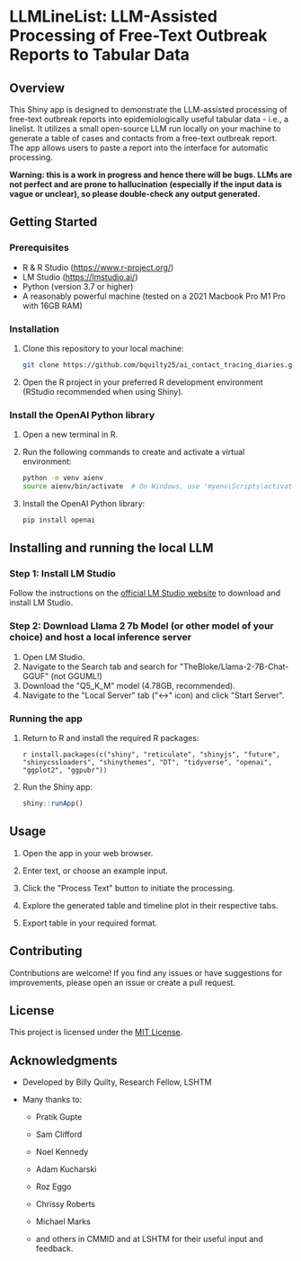 # LLMLineList: LLM-Assisted Processing of Free-Text Outbreak Reports to Tabular Data

## Overview

This Shiny app is designed to demonstrate the LLM-assisted processing of free-text outbreak reports into epidemiologically useful tabular data - i.e., a linelist. It utilizes a small open-source LLM run locally on your machine to generate a table of cases and contacts from a free-text outbreak report. The app allows users to paste a report into the interface for automatic processing.

**Warning: this is a work in progress and hence there will be bugs. LLMs are not perfect and are prone to hallucination (especially if the input data is vague or unclear), so please double-check any output generated.**

## Getting Started

### Prerequisites

-   R & R Studio (<https://www.r-project.org/>)
-   LM Studio (<https://lmstudio.ai/>)
-   Python (version 3.7 or higher)
-   A reasonably powerful machine (tested on a 2021 Macbook Pro M1 Pro with 16GB RAM)

### Installation

1.  Clone this repository to your local machine:

    ``` bash
    git clone https://github.com/bquilty25/ai_contact_tracing_diaries.git
    ```

2.  Open the R project in your preferred R development environment (RStudio recommended when using Shiny).

### Install the OpenAI Python library

1.  Open a new terminal in R.

2.  Run the following commands to create and activate a virtual environment:

    ``` bash
    python -m venv aienv
    source aienv/bin/activate  # On Windows, use 'myenv\Scripts\activate'
    ```

3.  Install the OpenAI Python library:

    ``` bash
    pip install openai
    ```

## Installing and running the local LLM

### Step 1: Install LM Studio

Follow the instructions on the [official LM Studio website](https://www.openai.com/lm-studio/) to download and install LM Studio.

### Step 2: Download Llama 2 7b Model (or other model of your choice) and host a local inference server

1.  Open LM Studio.
2.  Navigate to the Search tab and search for "TheBloke/Llama-2-7B-Chat-GGUF" (not GGUML!)
3.  Download the "Q5_K_M" model (4.78GB, recommended).
4.  Navigate to the "Local Server" tab ("\<-\>" icon) and click "Start Server".

### Running the app

1.  Return to R and install the required R packages:

    `r install.packages(c("shiny", "reticulate", "shinyjs", "future", "shinycssloaders", "shinythemes", "DT", "tidyverse", "openai", "ggplot2", "ggpubr"))`

2.  Run the Shiny app:

    ``` r
    shiny::runApp()
    ```

## Usage

1.  Open the app in your web browser.

2.  Enter text, or choose an example input.

3.  Click the "Process Text" button to initiate the processing.

4.  Explore the generated table and timeline plot in their respective tabs.

5.  Export table in your required format.

## Contributing

Contributions are welcome! If you find any issues or have suggestions for improvements, please open an issue or create a pull request.

## License

This project is licensed under the [MIT License](LICENSE).

## Acknowledgments

-   Developed by Billy Quilty, Research Fellow, LSHTM

-   Many thanks to:

    -   Pratik Gupte

    -   Sam Clifford

    -   Noel Kennedy

    -   Adam Kucharski

    -   Roz Eggo

    -   Chrissy Roberts

    -   Michael Marks

    -   and others in CMMID and at LSHTM for their useful input and feedback.
